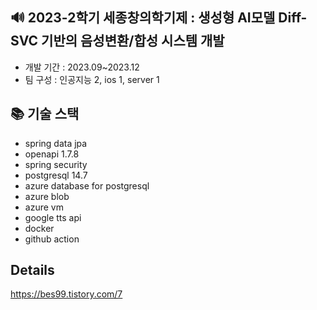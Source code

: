 ## 🔊 2023-2학기 세종창의학기제 : 생성형 AI모델 Diff-SVC 기반의 음성변환/합성 시스템 개발
- 개발 기간 : 2023.09~2023.12
- 팀 구성 : 인공지능 2, ios 1, server 1

## 📚 기술 스택
- spring data jpa
- openapi 1.7.8
- spring security
- postgresql 14.7
- azure database for postgresql
- azure blob 
- azure vm
- google tts api
- docker
- github action

## Details
https://bes99.tistory.com/7


